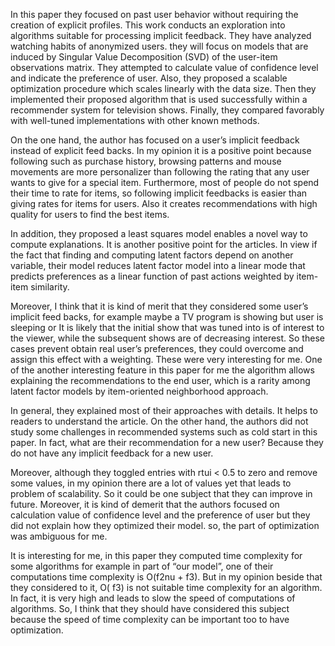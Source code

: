 
In this paper they focused on past user behavior without requiring the creation of explicit profiles. This work conducts an exploration into algorithms suitable for processing implicit feedback. They have analyzed watching habits of anonymized users. they will focus on models that are induced by Singular Value Decomposition (SVD) of the user-item observations matrix. They attempted to calculate value of confidence level and indicate the preference of user. Also, they proposed a scalable optimization procedure which scales linearly with the data size. Then they implemented their proposed algorithm that is used successfully within a recommender system for television shows. Finally, they compared favorably with well-tuned implementations with other known methods.

On the one hand, the author has focused on a user’s implicit feedback instead of explicit feed backs. In my opinion it is a positive point because following such as purchase history, browsing patterns and mouse movements are more personalizer than following the rating that any user wants to give for a special item. Furthermore, most of people do not spend their time to rate for items, so following implicit feedbacks is easier than giving rates for items for users. Also it creates recommendations with high quality for users to find the best items.

In addition, they proposed a least squares model enables a novel way to compute explanations. It is another positive point for the articles. In view if the fact that finding and computing latent factors depend on another variable, their model reduces latent factor model into a linear mode that predicts preferences as a linear function of past actions weighted by item-item similarity.

Moreover, I think that it is kind of merit that they considered some user’s implicit feed backs, for example maybe a TV program is showing but user is sleeping or It is likely that the initial show that was tuned into is of interest to the viewer, while the subsequent shows are of decreasing interest. So these cases prevent obtain real user’s preferences, they could overcome and assign this effect with a weighting. These were very interesting for me. 
One of the another interesting feature in this paper for me the algorithm allows explaining the recommendations to the end user, which is a rarity among latent factor models by item-oriented neighborhood approach.

In general, they explained most of their approaches with details. It helps to readers to understand the article.
On the other hand, the authors did not study some challenges in recommended systems such as cold start in this paper. In fact, what are their recommendation for a new user? Because they do not have any implicit feedback for a new user.

 Moreover, although they toggled entries with rtui < 0.5 to zero and remove some values, in my opinion there are a lot of values yet that leads to problem of scalability. So it could be one subject that they can improve in future. 
Moreover, it is kind of demerit that the authors focused on calculation value of confidence level and the preference of user but they did not explain how they optimized their model. so, the part of optimization was ambiguous for me. 

It is interesting for me, in this paper they computed time complexity for some algorithms for example in part of “our model”, one of their computations time complexity is O(f2nu + f3). But in my opinion beside that they considered to it, O( f3) is not suitable time complexity for an algorithm. In fact, it is very high and leads to slow the speed of computations of algorithms. So, I think that they should have considered this subject because the speed of time complexity can be important too to have optimization.

